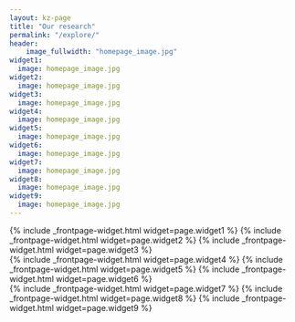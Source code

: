 ```yaml
---
layout: kz-page
title: "Our research"
permalink: "/explore/"
header:
    image_fullwidth: "homepage_image.jpg"
widget1:
  image: homepage_image.jpg
widget2:
  image: homepage_image.jpg
widget3:
  image: homepage_image.jpg
widget4:
  image: homepage_image.jpg
widget5:
  image: homepage_image.jpg
widget6:
  image: homepage_image.jpg
widget7:
  image: homepage_image.jpg
widget8:
  image: homepage_image.jpg
widget9:
  image: homepage_image.jpg
---
```


<!--
My aim is to make a difference, doing research is just stepping stones on the way. 
Checking primary sources!
Point estimates!
We use "about" when it is a guess and we've not yet found the data or suspect it doesn't exist.
"the article has not yet been thoroughly fact checked"
-->

{% include _frontpage-widget.html widget=page.widget1 %}
{% include _frontpage-widget.html widget=page.widget2 %}
{% include _frontpage-widget.html widget=page.widget3 %}
<br/>
{% include _frontpage-widget.html widget=page.widget4 %}
{% include _frontpage-widget.html widget=page.widget5 %}
{% include _frontpage-widget.html widget=page.widget6 %}
<br/>
{% include _frontpage-widget.html widget=page.widget7 %}
{% include _frontpage-widget.html widget=page.widget8 %}
{% include _frontpage-widget.html widget=page.widget9 %}
